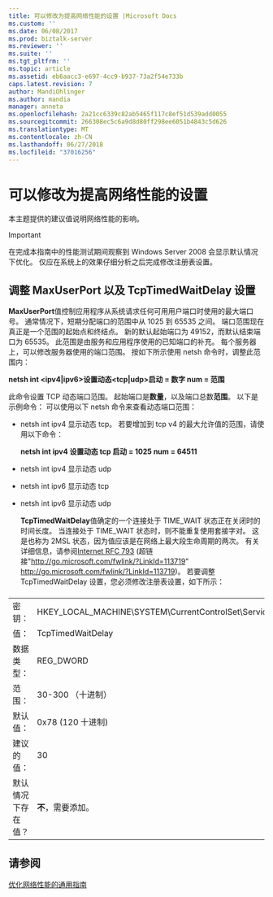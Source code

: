 ```yaml
---
title: 可以修改为提高网络性能的设置 |Microsoft Docs
ms.custom: ''
ms.date: 06/08/2017
ms.prod: biztalk-server
ms.reviewer: ''
ms.suite: ''
ms.tgt_pltfrm: ''
ms.topic: article
ms.assetid: eb6aacc3-e697-4cc9-b937-73a2f54e733b
caps.latest.revision: 7
author: MandiOhlinger
ms.author: mandia
manager: anneta
ms.openlocfilehash: 2a21cc6339c82ab5465f117c8ef51d539add0055
ms.sourcegitcommit: 266308ec5c6a9d8d80ff298ee6051b4843c5d626
ms.translationtype: MT
ms.contentlocale: zh-CN
ms.lasthandoff: 06/27/2018
ms.locfileid: "37016256"
---
```

# <a name="settings-that-can-be-modified-to-improve-network-performance"></a>可以修改为提高网络性能的设置
本主题提供的建议值说明网络性能的影响。  
  
> [!IMPORTANT]  
>  在完成本指南中的性能测试期间观察到 Windows Server 2008 会显示默认情况下优化。 仅应在系统上的效果仔细分析之后完成修改注册表设置。  
  
## <a name="adjust-the-maxuserport-and-tcptimedwaitdelay-settings"></a>调整 MaxUserPort 以及 TcpTimedWaitDelay 设置  
 **MaxUserPort**值控制应用程序从系统请求任何可用用户端口时使用的最大端口号。 通常情况下，短期分配端口的范围中从 1025 到 65535 之间。 端口范围现在真正是一个范围的起始点和终结点。 新的默认起始端口为 49152，而默认结束端口为 65535。 此范围是由服务和应用程序使用的已知端口的补充。 每个服务器上，可以修改服务器使用的端口范围。 按如下所示使用 netsh 命令时，调整此范围内：  
  
 **netsh int \<ipv4&#124;ipv6\>设置动态\<tcp&#124;udp\>启动 = 数字 num = 范围**  
  
 此命令设置 TCP 动态端口范围。 起始端口是**数量**，以及端口总数**范围**。 以下是示例命令： 可以使用以下 netsh 命令来查看动态端口范围：  
  
- netsh int ipv4 显示动态 tcp。 若要增加到 tcp v4 的最大允许值的范围，请使用以下命令：  
  
   **netsh int ipv4 设置动态 tcp 启动 = 1025 num = 64511**  
  
- netsh int ipv4 显示动态 udp  
  
- netsh int ipv6 显示动态 tcp  
  
- netsh int ipv6 显示动态 udp  
  
  **TcpTimedWaitDelay**值确定的一个连接处于 TIME_WAIT 状态正在关闭时的时间长度。 当连接处于 TIME_WAIT 状态时，则不能重复使用套接字对。 这是也称为 2MSL 状态，因为值应该是在网络上最大段生命周期的两次。 有关详细信息，请参阅[Internet RFC 793](http://go.microsoft.com/fwlink/?LinkId=113719) (超链接"<http://go.microsoft.com/fwlink/?LinkId=113719>" <http://go.microsoft.com/fwlink/?LinkId=113719>)。 若要调整 TcpTimedWaitDelay 设置，您必须修改注册表设置，如下所示：  
  
###  
  
|||  
|-|-|  
|密钥：|HKEY_LOCAL_MACHINE\SYSTEM\CurrentControlSet\Services\Tcpip\Parameters|  
|值：|TcpTimedWaitDelay|  
|数据类型：|REG_DWORD|  
|范围：|30-300 （十进制）|  
|默认值：|0x78 (120 十进制)|  
|建议的值：|30|  
|默认情况下存在值？|**不**，需要添加。|  
  
## <a name="see-also"></a>请参阅  
 [优化网络性能的通用指南](../technical-guides/general-guidelines-for-improving-network-performance.md)